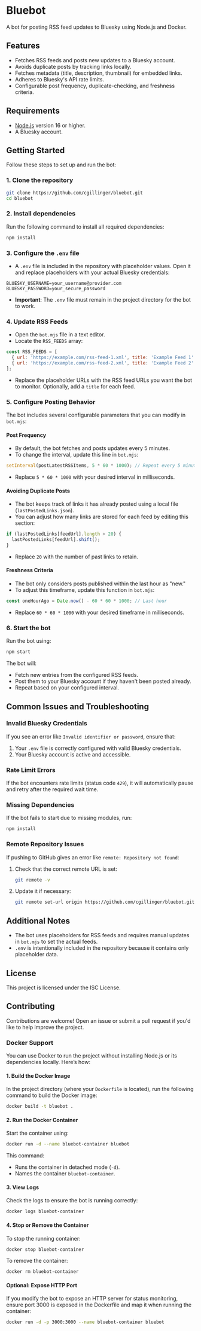 
# Bluebot

A bot for posting RSS feed updates to Bluesky using Node.js and Docker.

## Features
- Fetches RSS feeds and posts new updates to a Bluesky account.
- Avoids duplicate posts by tracking links locally.
- Fetches metadata (title, description, thumbnail) for embedded links.
- Adheres to Bluesky's API rate limits.
- Configurable post frequency, duplicate-checking, and freshness criteria.

## Requirements
- [Node.js](https://nodejs.org/) version 16 or higher.
- A Bluesky account.

## Getting Started

Follow these steps to set up and run the bot:

### 1. Clone the repository
```bash
git clone https://github.com/cgillinger/bluebot.git
cd bluebot
```

### 2. Install dependencies
Run the following command to install all required dependencies:
```bash
npm install
```

### 3. Configure the `.env` file
- A `.env` file is included in the repository with placeholder values. Open it and replace placeholders with your actual Bluesky credentials:
```env
BLUESKY_USERNAME=your_username@provider.com
BLUESKY_PASSWORD=your_secure_password
```
- **Important**: The `.env` file must remain in the project directory for the bot to work.

### 4. Update RSS Feeds
- Open the `bot.mjs` file in a text editor.
- Locate the `RSS_FEEDS` array:
```javascript
const RSS_FEEDS = [
  { url: 'https://example.com/rss-feed-1.xml', title: 'Example Feed 1' },
  { url: 'https://example.com/rss-feed-2.xml', title: 'Example Feed 2' },
];
```
- Replace the placeholder URLs with the RSS feed URLs you want the bot to monitor. Optionally, add a `title` for each feed.

### 5. Configure Posting Behavior
The bot includes several configurable parameters that you can modify in `bot.mjs`:

#### **Post Frequency**
- By default, the bot fetches and posts updates every 5 minutes.
- To change the interval, update this line in `bot.mjs`:
```javascript
setInterval(postLatestRSSItems, 5 * 60 * 1000); // Repeat every 5 minutes
```
- Replace `5 * 60 * 1000` with your desired interval in milliseconds.

#### **Avoiding Duplicate Posts**
- The bot keeps track of links it has already posted using a local file (`lastPostedLinks.json`).
- You can adjust how many links are stored for each feed by editing this section:
```javascript
if (lastPostedLinks[feedUrl].length > 20) {
  lastPostedLinks[feedUrl].shift();
}
```
- Replace `20` with the number of past links to retain.

#### **Freshness Criteria**
- The bot only considers posts published within the last hour as "new."
- To adjust this timeframe, update this function in `bot.mjs`:
```javascript
const oneHourAgo = Date.now() - 60 * 60 * 1000; // Last hour
```
- Replace `60 * 60 * 1000` with your desired timeframe in milliseconds.

### 6. Start the bot
Run the bot using:
```bash
npm start
```

The bot will:
- Fetch new entries from the configured RSS feeds.
- Post them to your Bluesky account if they haven't been posted already.
- Repeat based on your configured interval.

## Common Issues and Troubleshooting

### Invalid Bluesky Credentials
If you see an error like `Invalid identifier or password`, ensure that:
1. Your `.env` file is correctly configured with valid Bluesky credentials.
2. Your Bluesky account is active and accessible.

### Rate Limit Errors
If the bot encounters rate limits (status code `429`), it will automatically pause and retry after the required wait time.

### Missing Dependencies
If the bot fails to start due to missing modules, run:
```bash
npm install
```

### Remote Repository Issues
If pushing to GitHub gives an error like `remote: Repository not found`:
1. Check that the correct remote URL is set:
   ```bash
   git remote -v
   ```
2. Update it if necessary:
   ```bash
   git remote set-url origin https://github.com/cgillinger/bluebot.git
   ```

## Additional Notes
- The bot uses placeholders for RSS feeds and requires manual updates in `bot.mjs` to set the actual feeds.
- `.env` is intentionally included in the repository because it contains only placeholder data.

## License
This project is licensed under the ISC License.

## Contributing
Contributions are welcome! Open an issue or submit a pull request if you'd like to help improve the project.


### Docker Support

You can use Docker to run the project without installing Node.js or its dependencies locally. Here’s how:

#### 1. Build the Docker Image
In the project directory (where your `Dockerfile` is located), run the following command to build the Docker image:
```bash
docker build -t bluebot .
```

#### 2. Run the Docker Container
Start the container using:
```bash
docker run -d --name bluebot-container bluebot
```
This command:
- Runs the container in detached mode (`-d`).
- Names the container `bluebot-container`.

#### 3. View Logs
Check the logs to ensure the bot is running correctly:
```bash
docker logs bluebot-container
```

#### 4. Stop or Remove the Container
To stop the running container:
```bash
docker stop bluebot-container
```
To remove the container:
```bash
docker rm bluebot-container
```

#### Optional: Expose HTTP Port
If you modify the bot to expose an HTTP server for status monitoring, ensure port 3000 is exposed in the Dockerfile and map it when running the container:
```bash
docker run -d -p 3000:3000 --name bluebot-container bluebot
```
